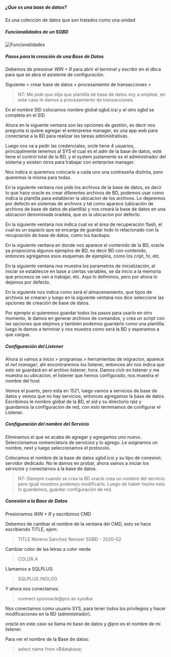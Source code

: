 ##### ¿Que es una base de datos?
Es una colección de datos que son tratados como una unidad

##### Funcionalidades de un SGBD

![Funcionalidades](img/funcionalidades.png)

##### Pasos para la creación de una Base de Datos

Debemos de presionar *WIN + R* para abrir el terminal y escribir en el dbca para que se abra el asistente de configuración.

Siguiente > crear base de datos > procesamiento de transacciones >  

> NT: Me pide que elija que plantilla de base de datos voy a emplear, en este caso le damos a procesamiento de transacciones.

En el nombre SID colocamos nombre global sgbd.icsi y el otro sgbd se completa en el SID

Ahora en la siguente ventana son las opciones de gestión, es decir nos pregunta si quiere agregar el enterpreise manager, es una app web para conectarse a la BD para realizar las tareas administrativas.

Luego nos va a pedir las credenciales, orcle tiene 4 usuarios, principalmente tenemos al SYS el cual es el adm de la base de datos, este tiene el control total de la BD, y el system justamente es el administrador del sistema y existen otros para trabajar con enterprise manager.

Nos indica si queremos colocarlo a cada uno una contraseña distinta, pero queremos la misma para todas.

En la siguiente ventana nos pide los archivos de la base de datos, es decir lo que hace oracle es crear diferentes archivos de BD, podemos usar como indica la plantilla para establecer la ubicacion de los archivos. Lo dejaremos por defecto en sistemas de archivos y tal como aparece (ubicación de archivos de base de datos de plantilla) y nos creará la base de datos en una ubicacion denominada oradata, que es la ubicación por defecto.

En la siguiente ventana nos indica cual es el área de recuperación flash, el cual es un espacio que se encarga de guardar todo lo relacionado con la recupración de base de datos, como los backups.

En la siguiente ventana en donde nos aparece el contenido de la BD, oracle ya propociona algunos ejemplos de BD, es decir BD con contenido, entonces agregamos esos esquemas de ejemplos, como los cript, hr, etc.

En la siguiente ventana nos muestra los parametros de inicialización, al iniciar se establecce en base a ciertas variables, se da inicio a la memoria que procesos se van a trabajar, etc. Aqui lo definimos, pero por ahora lo dejamos por defecto.

En la siguiente nos indica como será el almacenamiento, que tipos de archivos se crearan y luego en la siguiente ventana nos dice seleccione las opciones de creación de base de datos.

Por ejemplo si quieremos guardar todos los pasos para usarlo en otro momento, le damos en generar archivos de comandos, y crea un script con las opciones que elejimos y también podemos guardarlo como una plantilla. 
luego le damos a terminar y nos muestra como será la BD y esperamos a que cargue.


##### Configuración del Listener

Ahora si vamos a inicio > programas > herramientas de migracion, aparece el  *net manager*, ahi encontraremos los listener, entonces ahí nos indica que esto se guardará en el archivo listener, hora.
Damos cick en listener y me muestra su ubicacion, el listener que hemos configurado, nos muestra el nombre del host

Vemos el puerto, pero esta en 1521, luego vamos a servicios de base de datos y vemos que no hay servicios, entonces agregamos la base de datos. Escribimos le nombre global de la BD, el sid y su directorio raiz y  
guardamos la configuración de red, con esto terminamos de configurar el Listener.

##### Configuración del nombre del Servicio

Eliminamos el que se acaba de agregar y agregamos uno nuevo.
Seleccionamos nomenclatura de servicios y lo agrego. Le asignamos un nombre, next y luego seleccionamos el protocolo. 

Colocamos el nombre de la base de datos sgbd.icsi y su tipo de conexion: servidor dedicado.
No le damos en probar, ahora vamos a iniciar los servicios y conectarnos a la base de datos.

> NT: Siempre cuando se crea la BD oracle crea un nombre del servicio. pero igual nosotros podemos modificarlo. Luego de haber hecho esto lo guardamos, guardar configuración de red.

##### Conexión a la Base de Datos

Presionamos *WIN + R* y escribimos CMD

Debemos de cambiar el nombre de la ventana del CMD, esto se hace escribiendo TITLE, ejem:

> TITLE Moreno Sanchez Neisser SGBD - 2020-02

Cambiar color de las letras a color verde

> COLOR A

Llamamos a SQLPLUS:

> SQLPLUS /NOLOG

Y ahora nos conectamos:

> connect sys/oracle@pro as sysdba

Nos conectamos como usuario SYS, para tener todos los privilegios y hacer modificaciones en la BD (administrador). 

*oracle* en este caso se llama mi base de datos y *@pro* es el nombre de mi listener.

Para ver el nombre de la Base de datos:

> select name from v$database;



